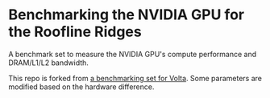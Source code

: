 # Benchmarking the NVIDIA GPU for the Roofline Ridges

A benchmark set to measure the NVIDIA GPU's compute performance and DRAM/L1/L2 bandwidth.

This repo is forked from [a benchmarking set for Volta](https://github.com/shen203/GPU_Microbenchmark).
Some parameters are modified based on the hardware difference.

